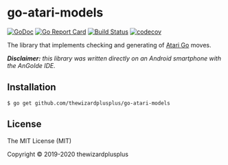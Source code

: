 # go-atari-models

[![GoDoc](https://godoc.org/github.com/thewizardplusplus/go-atari-models?status.svg)](https://godoc.org/github.com/thewizardplusplus/go-atari-models)
[![Go Report Card](https://goreportcard.com/badge/github.com/thewizardplusplus/go-atari-models)](https://goreportcard.com/report/github.com/thewizardplusplus/go-atari-models)
[![Build Status](https://travis-ci.org/thewizardplusplus/go-atari-models.svg?branch=master)](https://travis-ci.org/thewizardplusplus/go-atari-models)
[![codecov](https://codecov.io/gh/thewizardplusplus/go-atari-models/branch/master/graph/badge.svg)](https://codecov.io/gh/thewizardplusplus/go-atari-models)

The library that implements checking and generating of [Atari Go](https://senseis.xmp.net/?AtariGo) moves.

_**Disclaimer:** this library was written directly on an Android smartphone with the AnGoIde IDE._

## Installation

```
$ go get github.com/thewizardplusplus/go-atari-models
```

## License

The MIT License (MIT)

Copyright &copy; 2019-2020 thewizardplusplus
